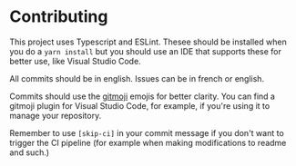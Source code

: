 # Contributing

This project uses Typescript and ESLint. Thesee should be installed when you do a `yarn install` but you should use an IDE that supports these for better use, like Visual Studio Code.

All commits should be in english. Issues can be in french or english.

Commits should use the [gitmoji](https://gitmoji.dev) emojis for better clarity. You can find a gitmoji plugin for Visual Studio Code, for example, if you're using it to manage your repository.

Remember to use `[skip-ci]` in your commit message if you don't want to trigger the CI pipeline (for example when making modifications to readme and such.)